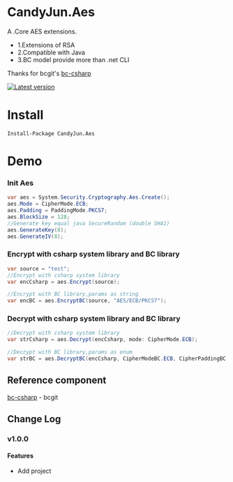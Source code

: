 # CandyJun.Aes
A .Core AES extensions.
- 1.Extensions of RSA
- 2.Compatible with Java
- 3.BC model provide more than .net CLI

Thanks for bcgit's [bc-csharp](https://github.com/bcgit/bc-csharp "bc-csharp")

[![Latest version](https://img.shields.io/nuget/v/CandyJun.Aes.svg?style=flat-square)](https://www.nuget.org/packages/CandyJun.Aes/)
# Install

````shell
Install-Package CandyJun.Aes
````

# Demo

### Init Aes
```csharp
var aes = System.Security.Cryptography.Aes.Create();
aes.Mode = CipherMode.ECB;
aes.Padding = PaddingMode.PKCS7;
aes.BlockSize = 128;
//Generate key equal java SecureRandom (double SHA1)
aes.GenerateKey(8);
aes.GenerateIV(8);
```
### Encrypt with csharp system library and BC library
```csharp
var source = "test";
//Encrypt with csharp system library
var encCsharp = aes.Encrypt(source);

//Encrypt with BC library,params as string
var encBC = aes.EncryptBC(source, "AES/ECB/PKCS7");
```
### Decrypt with csharp system library and BC library
```csharp
//Decrypt with csharp system library
var strCsharp = aes.Decrypt(encCsharp, mode: CipherMode.ECB);

//Decrypt with BC library,params as enum
var strBC = aes.DecryptBC(encCsharp, CipherModeBC.ECB, CipherPaddingBC.PKCS7);
```

## Reference component

 [bc-csharp](https://github.com/bcgit/bc-csharp "bc-csharp") - bcgit

## Change Log

### v1.0.0

#### Features
- Add project